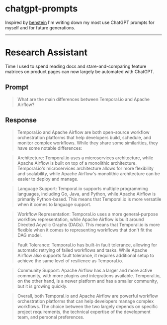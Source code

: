 # chatgpt-prompts
Inspired by [benstein](https://github.com/benstein/chatgpt-prompts/blob/main/README.md) I'm writing down my most use ChatGPT prompts for myself and for future generations.

---

# Research Assistant
Time I used to spend reading docs and stare-and-comparing feature matrices on product pages can now largely be automated with ChatGPT. 

## Prompt
> What are the main differences between Temporal.io and Apache Airflow?

## Response
> Temporal.io and Apache Airflow are both open-source workflow orchestration platforms that help developers build, schedule, and monitor complex workflows. While they share some similarities, they have some notable differences:

> Architecture: Temporal.io uses a microservices architecture, while Apache Airflow is built on top of a monolithic architecture. Temporal.io's microservices architecture allows for more flexibility and scalability, while Apache Airflow's monolithic architecture can be easier to deploy and manage.

> Language Support: Temporal.io supports multiple programming languages, including Go, Java, and Python, while Apache Airflow is primarily Python-based. This means that Temporal.io is more versatile when it comes to language support.

> Workflow Representation: Temporal.io uses a more general-purpose workflow representation, while Apache Airflow is built around Directed Acyclic Graphs (DAGs). This means that Temporal.io is more flexible when it comes to representing workflows that don't fit the DAG model.

> Fault Tolerance: Temporal.io has built-in fault tolerance, allowing for automatic retrying of failed workflows and tasks. While Apache Airflow also supports fault tolerance, it requires additional setup to achieve the same level of resilience as Temporal.io.

> Community Support: Apache Airflow has a larger and more active community, with more plugins and integrations available. Temporal.io, on the other hand, is a newer platform and has a smaller community, but it is growing quickly.

> Overall, both Temporal.io and Apache Airflow are powerful workflow orchestration platforms that can help developers manage complex workflows. The choice between the two largely depends on specific project requirements, the technical expertise of the development team, and personal preferences.

